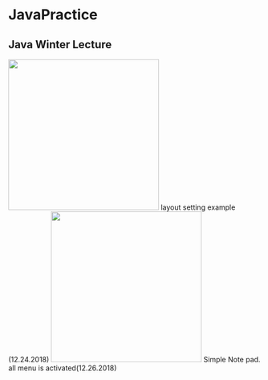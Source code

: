 # JavaPractice
## Java Winter Lecture


<img width="300" src="https://user-images.githubusercontent.com/37032956/50432200-7c8aa380-0913-11e9-9231-8dabd99f555a.PNG">
layout setting example (12.24.2018)

<img width="300" src="https://user-images.githubusercontent.com/37032956/50432201-7c8aa380-0913-11e9-863d-d409d0435af2.PNG">
Simple Note pad. all menu is activated(12.26.2018) 


